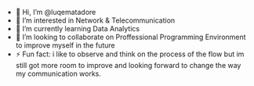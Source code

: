 - 👋 Hi, I’m @luqematadore
- 👀 I’m interested in Network & Telecommunication
- 🌱 I’m currently learning Data Analytics
- 💞️ I’m looking to collaborate on Proffessional Programming Environment to improve myself in the future
- ⚡ Fun fact: i like to observe and think on the process of the flow but im still got more room to improve and looking forward to change the way my communication works. 

<!---
luqematadore/luqematadore is a ✨ special ✨ repository because its `README.md` (this file) appears on your GitHub profile.
You can click the Preview link to take a look at your changes.
--->
